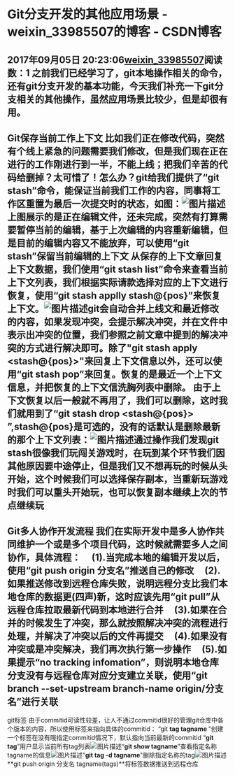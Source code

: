 # Git分支开发的其他应用场景 - weixin_33985507的博客 - CSDN博客
2017年09月05日 20:23:06[weixin_33985507](https://me.csdn.net/weixin_33985507)阅读数：1
之前我们已经学习了，git本地操作相关的命令，还有git分支开发的基本功能，今天我们补充一下git分支相关的其他操作，虽然应用场景比较少，但是却很有用。
- 
Git保存当前工作上下文
比如我们正在修改代码，突然有个线上紧急的问题需要我们修改，但是我们现在正在进行的工作刚进行到一半，不能上线；把我们辛苦的代码给删掉？太可惜了！怎么办？git给我们提供了“**git stash**”命令，能保证当前我们工作的内容，同事将工作区重置为最后一次提交时的状态，如图：![图片描述](https://image-static.segmentfault.com/386/131/386131012-59ad8333ab81f_articlex)上图展示的是正在编辑文件，还未完成，突然有打算需要暂停当前的编辑，基于上次编辑的内容重新编辑，但是目前的编辑内容又不能放弃，可以使用“**git stash**”保留当前编辑的上下文
从保存的上下文章回复上下文数据，我们使用“**git stash list**”命令来查看当前上下文列表，我们根据实际请款选择对应的上下文进行恢复，使用“**git stash applly stash@{pos}**”来恢复上下文。![图片描述](https://image-static.segmentfault.com/422/441/4224411147-59ad839265d94_articlex)git会自动合并上线文和最近修改的内容，如果发现冲突，会提示解决冲突，并在文件中表示出冲突的位置，我们参照之前文章中提到的解决冲突的方式进行解决即可。除了"**git stash apply <stash@{pos}>**"来回复上下文信息以外，还可以使用“**git stash pop**”来回复。恢复的是最近一个上下文信息，并把恢复的上下文信洗胸列表中删除。
由于上下文恢复以后一般就不再用了，我们可以删除，这时我们就用到了“**git stash drop <stash@{pos}>** ”,**stash@{pos}**是可选的，没有的话默认是删除最新的那个上下文列表：![图片描述](https://image-static.segmentfault.com/267/389/2673897359-59ad83e44942b_articlex)通过操作我们发现**git stash**很像我们玩闯关游戏时，在玩到某个环节我们因其他原因要中途停止，但是我们又不想再玩的时候从头开始，这个时候我们可以选择保存副本，当重新玩游戏时我们可以重头开始玩，也可以恢复副本继续上次的节点继续玩
- 
Git多人协作开发流程
我们在实际开发中是多人协作共同维护一个或是多个项目代码，这时候就需要多人之间协作，具体流程：
    (1).当完成本地的编辑开发以后，使用“git push origin 分支名”推送自己的修改
    (2).如果推送修改到远程仓库失败，说明远程分支比我们本地仓库的数据更(四声)新，这时应该先用“git pull”从远程仓库拉取最新代码到本地进行合并
    (3).如果在合并的时候发生了冲突，那么就按照解决冲突的流程进行处理，并解决了冲突以后的文件再提交
    (4).如果没有冲突或是冲突解决，我们再次执行第一步操作
    (5).如果提示“no tracking infomation”，则说明本地仓库分支没有与远程仓库对应分支建立关联，使用“git branch --set-upstream branch-name origin/分支名”进行关联
- 
git标签
由于commitid可读性较差，让人不通过commitid很好的管理git仓库中各个版本的内容，所以使用标签来指向具体的commitid：
“git **tag tagname <commitid>**”创建一个标签在没有哦指定commitid情况下，默认指向当前最新的commitid
“**git tag**”用户显示当前所有tag列表![图片描述](https://image-static.segmentfault.com/103/857/1038576773-59ad8574c0c3a_articlex)“**git show tagname**”查看指定名称tagname的信息![图片描述](https://image-static.segmentfault.com/777/746/777746585-59ad858b25d67_articlex)"**git tag -d tagname**"删除指定名称的tag![图片描述](https://image-static.segmentfault.com/162/684/1626849901-59ad85a47fa4b_articlex)**git push origin 分支名 tagname(tags)**将标签数据推送到远程仓库
